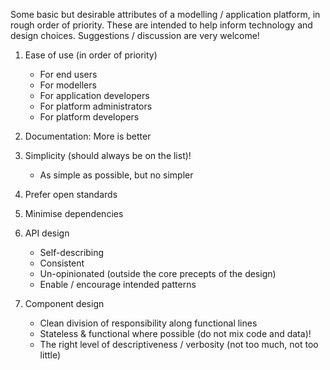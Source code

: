 
Some basic but desirable attributes of a modelling / application platform, in
rough order of priority. These are intended to help inform technology and design
choices. Suggestions / discussion are very welcome!

1. Ease of use (in order of priority)

    * For end users
    * For modellers
    * For application developers
    * For platform administrators
    * For platform developers
    
2. Documentation: More is better

3. Simplicity (should always be on the list)!

   * As simple as possible, but no simpler

4. Prefer open standards

5. Minimise dependencies

6. API design

    * Self-describing 
    * Consistent
    * Un-opinionated (outside the core precepts of the design)
    * Enable / encourage intended patterns

7. Component design

    * Clean division of responsibility along functional lines
    * Stateless & functional where possible (do not mix code and data)!
    * The right level of descriptiveness / verbosity (not too much, not too little)
